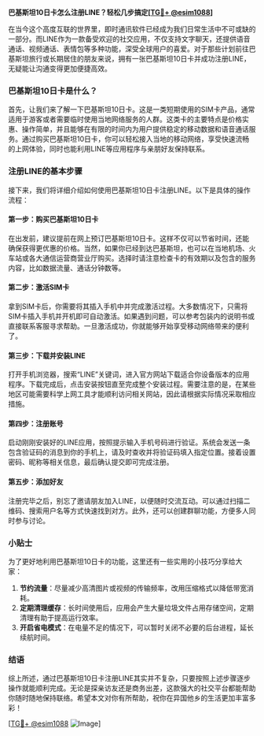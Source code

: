 **巴基斯坦10日卡怎么注册LINE？轻松几步搞定[[TG💪+ @esim1088](https://t.me/s/esim1088)]**

在当今这个高度互联的世界里，即时通讯软件已经成为我们日常生活中不可或缺的一部分。而LINE作为一款备受欢迎的社交应用，不仅支持文字聊天，还提供语音通话、视频通话、表情包等多种功能，深受全球用户的喜爱。对于那些计划前往巴基斯坦旅行或长期居住的朋友来说，拥有一张巴基斯坦10日卡并成功注册LINE，无疑能让沟通变得更加便捷高效。

### 巴基斯坦10日卡是什么？

首先，让我们来了解一下巴基斯坦10日卡。这是一类短期使用的SIM卡产品，通常适用于游客或者需要临时使用当地网络服务的人群。这类卡的主要特点是价格实惠、操作简单，并且能够在有限的时间内为用户提供稳定的移动数据和语音通话服务。通过购买巴基斯坦10日卡，你可以轻松接入当地的移动网络，享受快速流畅的上网体验，同时也能利用LINE等应用程序与亲朋好友保持联系。

### 注册LINE的基本步骤

接下来，我们将详细介绍如何使用巴基斯坦10日卡注册LINE。以下是具体的操作流程：

#### 第一步：购买巴基斯坦10日卡
在出发前，建议提前在网上预订巴基斯坦10日卡。这样不仅可以节省时间，还能确保获得更优惠的价格。当然，如果你已经到达巴基斯坦，也可以在当地机场、火车站或各大通信运营商营业厅购买。选择时请注意检查卡的有效期以及包含的服务内容，比如数据流量、通话分钟数等。

#### 第二步：激活SIM卡
拿到SIM卡后，你需要将其插入手机中并完成激活过程。大多数情况下，只需将SIM卡插入手机并开机即可自动激活。如果遇到问题，可以参考包装内的说明书或直接联系客服寻求帮助。一旦激活成功，你就能够开始享受移动网络带来的便利了。

#### 第三步：下载并安装LINE
打开手机浏览器，搜索“LINE”关键词，进入官方网站下载适合你设备版本的应用程序。下载完成后，点击安装按钮直至完成整个安装过程。需要注意的是，在某些地区可能需要科学上网工具才能顺利访问相关网站，因此请根据实际情况采取相应措施。

#### 第四步：注册账号
启动刚刚安装好的LINE应用，按照提示输入手机号码进行验证。系统会发送一条包含验证码的消息到你的手机上，请及时查收并将验证码填入指定位置。接着设置密码、昵称等相关信息，最后确认提交即可完成注册。

#### 第五步：添加好友
注册完毕之后，别忘了邀请朋友加入LINE，以便随时交流互动。可以通过扫描二维码、搜索用户名等方式快速找到对方。此外，还可以创建群聊功能，方便多人同时参与讨论。

### 小贴士
为了更好地利用巴基斯坦10日卡的功能，这里还有一些实用的小技巧分享给大家：
1. **节约流量**：尽量减少高清图片或视频的传输频率，改用压缩格式以降低带宽消耗。
2. **定期清理缓存**：长时间使用后，应用会产生大量垃圾文件占用存储空间，定期清理有助于提高运行效率。
3. **开启省电模式**：在电量不足的情况下，可以暂时关闭不必要的后台进程，延长续航时间。

### 结语
综上所述，通过巴基斯坦10日卡注册LINE其实并不复杂，只要按照上述步骤逐步操作就能顺利完成。无论是探亲访友还是商务出差，这款强大的社交平台都能帮助你随时随地保持联络。希望本文对你有所帮助，祝你在异国他乡的生活更加丰富多彩！

[[TG💪+ @esim1088](https://t.me/s/esim1088) ![Image](https://i.postimg.cc/4NQfJmqS/Snipaste-2025-05-13-00-14-12.png)]